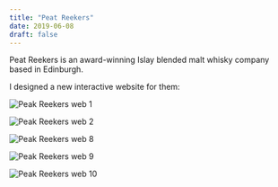 ```yaml
---
title: "Peat Reekers"
date: 2019-06-08
draft: false
---
```


Peat Reekers is an award-winning Islay blended malt whisky company based in Edinburgh.

I designed a new interactive website for them:

![Peak Reekers web 1](/peat-reekers/web-1.png)

![Peak Reekers web 2](/peat-reekers/web-2.png)

<!-- ![Peak Reekers web 3](/peat-reekers/web-3.png) -->

<!-- ![Peak Reekers web 4](/peat-reekers/web-4.png) -->

<!-- ![Peak Reekers web 5](/peat-reekers/web-5.png) -->

<!-- ![Peak Reekers web 6](/peat-reekers/web-6.png) -->

<!-- ![Peak Reekers web 7](/peat-reekers/web-7.png) -->

![Peak Reekers web 8](/peat-reekers/web-8.png)

![Peak Reekers web 9](/peat-reekers/web-9.png)

![Peak Reekers web 10](/peat-reekers/web-10.png)

<!-- ![Peak Reekers web 11](/peat-reekers/web-11.png) -->

<!-- ![Peak Reekers web 12](/peat-reekers/web-12.png) -->

<!-- ![Peak Reekers web 13](/peat-reekers/web-13.png) -->

